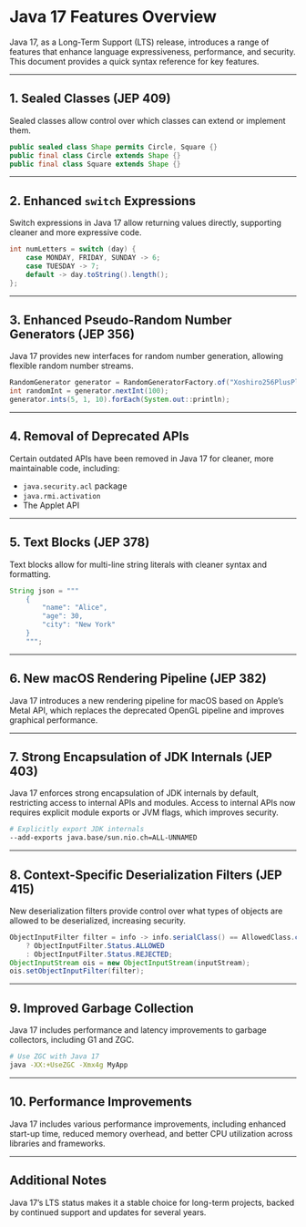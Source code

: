 # Java 17 Features Overview

Java 17, as a Long-Term Support (LTS) release, introduces a range of features that enhance language expressiveness, performance, and security. This document provides a quick syntax reference for key features.

---

## 1. Sealed Classes (JEP 409)

Sealed classes allow control over which classes can extend or implement them.

```java
public sealed class Shape permits Circle, Square {}
public final class Circle extends Shape {}
public final class Square extends Shape {}
```

---

## 2. Enhanced `switch` Expressions

Switch expressions in Java 17 allow returning values directly, supporting cleaner and more expressive code.

```java
int numLetters = switch (day) {
    case MONDAY, FRIDAY, SUNDAY -> 6;
    case TUESDAY -> 7;
    default -> day.toString().length();
};
```

---

## 3. Enhanced Pseudo-Random Number Generators (JEP 356)

Java 17 provides new interfaces for random number generation, allowing flexible random number streams.

```java
RandomGenerator generator = RandomGeneratorFactory.of("Xoshiro256PlusPlus").create();
int randomInt = generator.nextInt(100);
generator.ints(5, 1, 10).forEach(System.out::println);
```

---

## 4. Removal of Deprecated APIs

Certain outdated APIs have been removed in Java 17 for cleaner, more maintainable code, including:
- `java.security.acl` package
- `java.rmi.activation`
- The Applet API

---

## 5. Text Blocks (JEP 378)

Text blocks allow for multi-line string literals with cleaner syntax and formatting.

```java
String json = """
    {
        "name": "Alice",
        "age": 30,
        "city": "New York"
    }
    """;
```

---

## 6. New macOS Rendering Pipeline (JEP 382)

Java 17 introduces a new rendering pipeline for macOS based on Apple’s Metal API, which replaces the deprecated OpenGL pipeline and improves graphical performance.

---

## 7. Strong Encapsulation of JDK Internals (JEP 403)

Java 17 enforces strong encapsulation of JDK internals by default, restricting access to internal APIs and modules. Access to internal APIs now requires explicit module exports or JVM flags, which improves security.

```sh
# Explicitly export JDK internals
--add-exports java.base/sun.nio.ch=ALL-UNNAMED
```

---

## 8. Context-Specific Deserialization Filters (JEP 415)

New deserialization filters provide control over what types of objects are allowed to be deserialized, increasing security.

```java
ObjectInputFilter filter = info -> info.serialClass() == AllowedClass.class 
    ? ObjectInputFilter.Status.ALLOWED 
    : ObjectInputFilter.Status.REJECTED;
ObjectInputStream ois = new ObjectInputStream(inputStream);
ois.setObjectInputFilter(filter);
```

---

## 9. Improved Garbage Collection

Java 17 includes performance and latency improvements to garbage collectors, including G1 and ZGC.

```sh
# Use ZGC with Java 17
java -XX:+UseZGC -Xmx4g MyApp
```

--- 

## 10. Performance Improvements

Java 17 includes various performance improvements, including enhanced start-up time, reduced memory overhead, and better CPU utilization across libraries and frameworks.

--- 

## Additional Notes

Java 17’s LTS status makes it a stable choice for long-term projects, backed by continued support and updates for several years.
